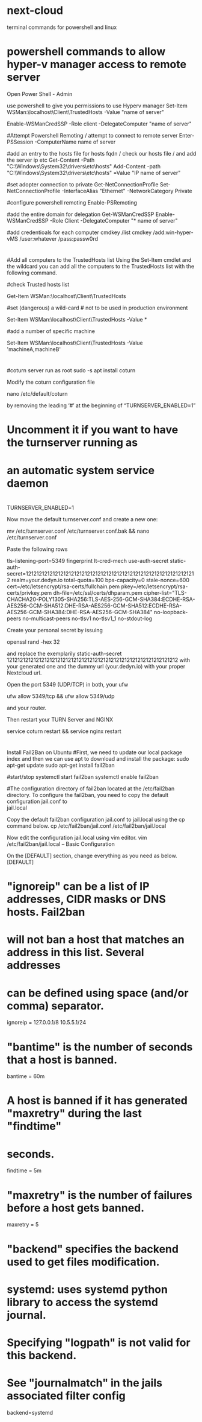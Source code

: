 # next-cloud
terminal commands for powershell and linux
# powershell commands to allow hyper-v manager access to remote server
Open Power Shell - Admin

use powershell to give you permissions to use Hyperv manager
Set-Item WSMan:\localhost\Client\TrustedHosts -Value "name of server"

Enable-WSManCredSSP -Role client -DelegateComputer "name of server"

#Attempt Powershell Remoting / attempt to connect to remote server
Enter-PSSession -ComputerName name of server

#add an entry to the hosts file for hosts fqdn / check our hosts file / and add the server ip etc
Get-Content -Path "C:\Windows\System32\drivers\etc\hosts"
Add-Content -path "C:\Windows\System32\drivers\etc\hosts" =Value "IP name of server"

#set adopter connection to private
Get-NetConnectionProfile
Set-NetConnectionProfile -InterfaceAlias "Ethernet" -NetworkCategory Private

#configure powershell remoting
Enable-PSRemoting

#add the entire domain for delegation
Get-WSManCredSSP
Enable-WSManCredSSP -Role Client -DelegateComputer "* name of server"

#add credentioals for each computer
cmdkey /list
cmdkey /add:win-hyper-vMS /user:whatever /pass:passw0rd
#
#
#Add all computers to the TrustedHosts list
Using the Set-Item cmdlet and the wildcard you can add all the computers to the TrustedHosts list with the following command.

#check Trusted hosts list

Get-Item WSMan:\localhost\Client\TrustedHosts

#set (dangerous) a wild-card # not to be used in production environment

Set-Item WSMan:\localhost\Client\TrustedHosts -Value *

#add a number of specific machine

Set-Item WSMan:\localhost\Client\TrustedHosts -Value 'machineA,machineB'
#
#
#coturn server run as root 
sudo -s
apt install coturn

Modify the coturn configuration file

nano /etc/default/coturn

by removing the leading ‘#’ at the beginning of “TURNSERVER_ENABLED=1”

#
# Uncomment it if you want to have the turnserver running as
# an automatic system service daemon
#
TURNSERVER_ENABLED=1

Now move the default turnserver.conf and create a new one:

mv /etc/turnserver.conf /etc/turnserver.conf.bak && nano /etc/turnserver.conf

Paste the following rows

tls-listening-port=5349
fingerprint
lt-cred-mech
use-auth-secret
static-auth-secret=1212121212121212121212121212121212121212121212121212121212121212
realm=your.dedyn.io
total-quota=100
bps-capacity=0
stale-nonce=600
cert=/etc/letsencrypt/rsa-certs/fullchain.pem
pkey=/etc/letsencrypt/rsa-certs/privkey.pem
dh-file=/etc/ssl/certs/dhparam.pem
cipher-list="TLS-CHACHA20-POLY1305-SHA256:TLS-AES-256-GCM-SHA384:ECDHE-RSA-AES256-GCM-SHA512:DHE-RSA-AES256-GCM-SHA512:ECDHE-RSA-AES256-GCM-SHA384:DHE-RSA-AES256-GCM-SHA384"
no-loopback-peers
no-multicast-peers
no-tlsv1
no-tlsv1_1
no-stdout-log

Create your personal secret by issuing

openssl rand -hex 32

and replace the exemplarily static-auth-secret 1212121212121212121212121212121212121212121212121212121212121212 with your generated one and the dummy url (your.dedyn.io) with your proper Nextcloud url.

Open the port 5349 (UDP/TCP) in both, your ufw

ufw allow 5349/tcp && ufw allow 5349/udp

and your router.

Then restart your TURN Server and NGINX

service coturn restart && service nginx restart
#
#
Install Fail2Ban on Ubuntu
#First, we need to update our local package index and then we can use apt to download and install the package:
sudo apt-get update
sudo apt-get install fail2ban

#start/stop
systemctl start fail2ban
systemctl enable fail2ban


#The configuration directory of fail2ban located at the 
/etc/fail2ban
directory. To configure the fail2ban, you need to copy the default configuration jail.conf
to  
jail.local


Copy the default fail2ban configuration jail.conf
to jail.local
using the cp command below.
cp /etc/fail2ban/jail.conf /etc/fail2ban/jail.local

Now edit the configuration jail.local
using vim editor.
vim /etc/fail2ban/jail.local
– Basic Configuration

On the [DEFAULT]
section, change everything as you need as below.
[DEFAULT]
# "ignoreip" can be a list of IP addresses, CIDR masks or DNS hosts. Fail2ban
# will not ban a host that matches an address in this list. Several addresses
# can be defined using space (and/or comma) separator.
ignoreip = 127.0.0.1/8 10.5.5.1/24
# "bantime" is the number of seconds that a host is banned.
bantime = 60m
# A host is banned if it has generated "maxretry" during the last "findtime"
# seconds.
findtime = 5m
# "maxretry" is the number of failures before a host gets banned.
maxretry = 5
# "backend" specifies the backend used to get files modification.
# systemd: uses systemd python library to access the systemd journal.
# Specifying "logpath" is not valid for this backend.
# See "journalmatch" in the jails associated filter config
backend=systemd
